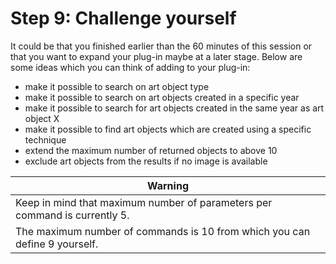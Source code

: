 # Step 9: Challenge yourself

It could be that you finished earlier than the 60 minutes of this session or that you want to expand your plug-in maybe at a later stage. Below are some ideas which you can think of adding to your plug-in:
-	make it possible to search on art object type
-	make it possible to search on art objects created in a specific year
-	make it possible to search for art objects created in the same year as art object X
-	make it possible to find art objects which are created using a specific technique
-	extend the maximum number of returned objects to above 10
-	exclude art objects from the results if no image is available


|Warning|
| --- |
|Keep in mind that maximum number of parameters per command is currently 5.
The maximum number of commands is 10 from which you can define 9 yourself.|
